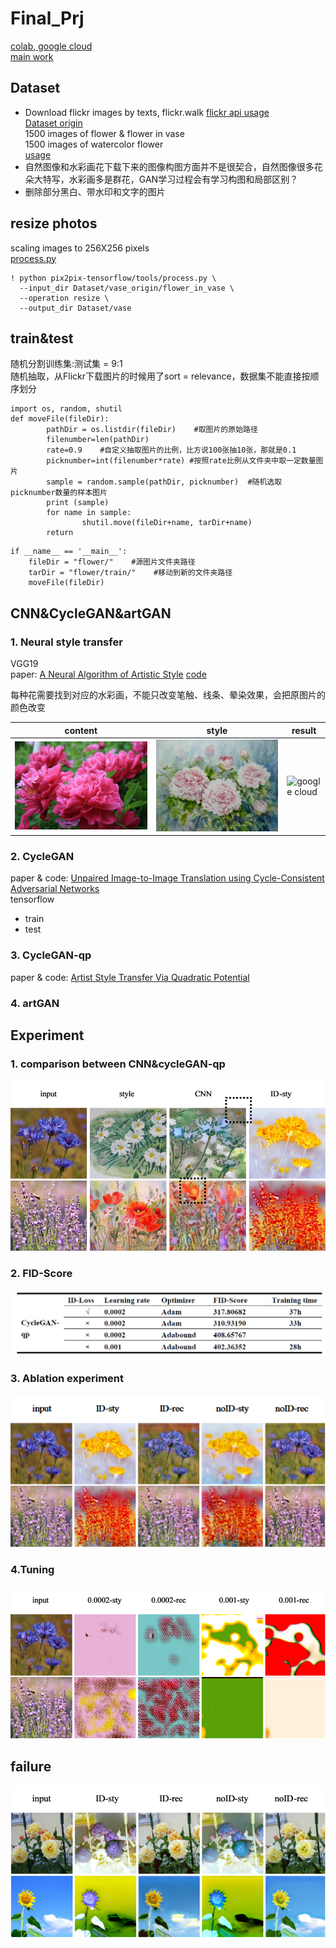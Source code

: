 # Final_Prj  
  
[colab, google cloud](https://drive.google.com/drive/folders/1SWKWTHqA1hC1k4adu6R4U1gLErqcvPJV?usp=sharing)  
[main work](https://colab.research.google.com/drive/1KciyG8rX-lXj-OSchO6sZ5OzUGDWthRG)

## Dataset
* Download flickr images by texts, flickr.walk [flickr api usage](https://www.flickr.com/services/api/)  
[Dataset origin](https://drive.google.com/drive/folders/1q252qzRZGE5iWlCLZwn1mJfajVxk7I22?usp=sharing)  
1500 images of flower & flower in vase  
1500 images of watercolor flower   
[usage](https://github.com/harrysha1029/flickr_download_images)  
* 自然图像和水彩画花下载下来的图像构图方面并不是很契合，自然图像很多花朵大特写，水彩画多是群花，GAN学习过程会有学习构图和局部区别？  
* 删除部分黑白、带水印和文字的图片  

## resize photos
scaling images to 256X256 pixels  
[process.py](https://github.com/affinelayer/pix2pix-tensorflow.git)  

```  
! python pix2pix-tensorflow/tools/process.py \
  --input_dir Dataset/vase_origin/flower_in_vase \
  --operation resize \
  --output_dir Dataset/vase  
```  
## train&test
随机分割训练集:测试集 = 9:1  
随机抽取，从Flickr下载图片的时候用了sort = relevance，数据集不能直接按顺序划分  
```  
import os, random, shutil
def moveFile(fileDir):
        pathDir = os.listdir(fileDir)    #取图片的原始路径
        filenumber=len(pathDir)
        rate=0.9    #自定义抽取图片的比例，比方说100张抽10张，那就是0.1
        picknumber=int(filenumber*rate) #按照rate比例从文件夹中取一定数量图片
        sample = random.sample(pathDir, picknumber)  #随机选取picknumber数量的样本图片
        print (sample)
        for name in sample:
                shutil.move(fileDir+name, tarDir+name)
        return
```  
```  
if __name__ == '__main__':
	fileDir = "flower/"    #源图片文件夹路径
	tarDir = "flower/train/"    #移动到新的文件夹路径
	moveFile(fileDir)  
```  

## CNN&CycleGAN&artGAN  
### 1. Neural style transfer  
VGG19  
paper: [A Neural Algorithm of Artistic Style](https://arxiv.org/abs/1508.06576)  [code](https://github.com/keras-team/keras/blob/master/examples/neural_style_transfer.py)  
   
每种花需要找到对应的水彩画，不能只改变笔触、线条、晕染效果，会把原图片的颜色改变  

|  content  |  style  |  result  |
|  -------  |  -----  |  ------  |
|![google cloud](https://github.com/HE-Yangmei/Final_Prj/blob/master/cnn/content/content/peony.jpg)  |  ![google cloud](https://github.com/HE-Yangmei/Final_Prj/blob/master/cnn/style/style/peony.jpg)  |  ![google cloud](https://github.com/HE-Yangmei/Final_Prj/blob/master/cnn/output/output/peony.gif)  |


### 2. CycleGAN  
paper & code: [Unpaired Image-to-Image Translation using Cycle-Consistent Adversarial Networks](https://junyanz.github.io/CycleGAN/)  
tensorflow  
  
* train  
* test  
  
### 3. CycleGAN-qp  
paper & code: [Artist Style Transfer Via Quadratic Potential](https://github.com/rahulbhalley/cyclegan-qp)

### 4. artGAN  
## Experiment  
### 1. comparison between CNN&cycleGAN-qp  
![comparison](https://github.com/HE-Yangmei/Final_Prj/blob/master/experiment/CNN%26cycleGAN-qp.png)  
### 2. FID-Score  
![FID-Score](https://github.com/HE-Yangmei/Final_Prj/blob/master/experiment/FID.png)  
### 3. Ablation experiment  
![ablation](https://github.com/HE-Yangmei/Final_Prj/blob/master/experiment/ablation.png)  
### 4.Tuning  
![tuning](https://github.com/HE-Yangmei/Final_Prj/blob/master/experiment/Adabound.png)  

## failure  
![failure](https://github.com/HE-Yangmei/Final_Prj/blob/master/experiment/failure.png)  




